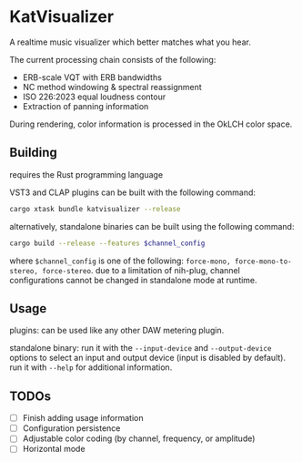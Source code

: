 # KatVisualizer

A realtime music visualizer which better matches what you hear.

The current processing chain consists of the following:
- ERB-scale VQT with ERB bandwidths
- NC method windowing & spectral reassignment
- ISO 226:2023 equal loudness contour
- Extraction of panning information

During rendering, color information is processed in the OkLCH color space.

## Building

requires the Rust programming language

VST3 and CLAP plugins can be built with the following command:

```bash
cargo xtask bundle katvisualizer --release
```

alternatively, standalone binaries can be built using the following command:

```bash
cargo build --release --features $channel_config
```

where `$channel_config` is one of the following: `force-mono, force-mono-to-stereo, force-stereo`. due to a limitation of nih-plug, channel configurations cannot be changed in standalone mode at runtime.

## Usage

plugins: can be used like any other DAW metering plugin.

standalone binary: run it with the `--input-device` and `--output-device` options to select an input and output device (input is disabled by default). run it with `--help` for additional information.

## TODOs

- [ ] Finish adding usage information
- [ ] Configuration persistence
- [ ] Adjustable color coding (by channel, frequency, or amplitude)
- [ ] Horizontal mode